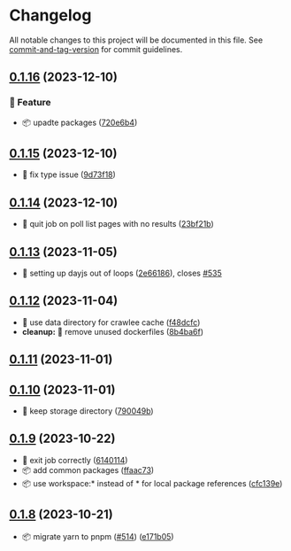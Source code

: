 # Changelog

All notable changes to this project will be documented in this file. See [commit-and-tag-version](https://github.com/absolute-version/commit-and-tag-version) for commit guidelines.

## [0.1.16](https://github.com/demokratie-live/democracy-development/compare/import-named-polls@v0.1.15...import-named-polls@v0.1.16) (2023-12-10)


### 🚀 Feature

* 📦️ upadte packages ([720e6b4](https://github.com/demokratie-live/democracy-development/commit/720e6b49107c686e6b7ddec2203f98ae0c288f7d))

## [0.1.15](https://github.com/demokratie-live/democracy-development/compare/import-named-polls@v0.1.14...import-named-polls@v0.1.15) (2023-12-10)


* 🐛 fix type issue ([9d73f18](https://github.com/demokratie-live/democracy-development/commit/9d73f18d9ed80fd46eb7f25fb084bb6d8e038c3a))

## [0.1.14](https://github.com/demokratie-live/democracy-development/compare/import-named-polls@v0.1.13...import-named-polls@v0.1.14) (2023-12-10)


* 🐛 quit job on poll list pages with no results ([23bf21b](https://github.com/demokratie-live/democracy-development/commit/23bf21b16fc52eced67884ca9d42221c1189f138))

## [0.1.13](https://github.com/demokratie-live/democracy-development/compare/import-named-polls@v0.1.12...import-named-polls@v0.1.13) (2023-11-05)


* 🐛 setting up dayjs out of loops ([2e66186](https://github.com/demokratie-live/democracy-development/commit/2e66186cc946e1bdfb50e70ede02d972adf85202)), closes [#535](https://github.com/demokratie-live/democracy-development/issues/535)

## [0.1.12](https://github.com/demokratie-live/democracy-development/compare/import-named-polls@v0.1.11...import-named-polls@v0.1.12) (2023-11-04)


* 🐛 use data directory for crawlee cache ([f48dcfc](https://github.com/demokratie-live/democracy-development/commit/f48dcfc45c43846bfff0fb55693374589654b3d2))
* **cleanup:** 🧹 remove unused dockerfiles ([8b4ba6f](https://github.com/demokratie-live/democracy-development/commit/8b4ba6f2203ae7d41f12e7ac6bc74597526d4aa2))

## [0.1.11](https://github.com/demokratie-live/democracy-development/compare/import-named-polls@v0.1.10...import-named-polls@v0.1.11) (2023-11-01)

## [0.1.10](https://github.com/demokratie-live/democracy-development/compare/import-named-polls@v0.1.9...import-named-polls@v0.1.10) (2023-11-01)


* 🐛 keep storage directory ([790049b](https://github.com/demokratie-live/democracy-development/commit/790049bea0baaf6c547d6a4a6a5974358e9d7ef5))

## [0.1.9](https://github.com/demokratie-live/democracy-development/compare/import-named-polls@v0.1.8...import-named-polls@v0.1.9) (2023-10-22)


* 🐛 exit job correctly ([6140114](https://github.com/demokratie-live/democracy-development/commit/6140114dcc6b31e5e2525d0cb8fcc684f1e28299))
* 📦️ add common packages ([ffaac73](https://github.com/demokratie-live/democracy-development/commit/ffaac738ab8bd2376bdc6f792c741a51df253002))
* 📦️ use workspace:* instead of * for local package references ([cfc139e](https://github.com/demokratie-live/democracy-development/commit/cfc139e62c56dcd67c363d45227bb7675acb863a))

## [0.1.8](https://github.com/demokratie-live/democracy-development/compare/import-named-polls@v0.1.6...import-named-polls@v0.1.8) (2023-10-21)


* 📦️ migrate yarn to pnpm ([#514](https://github.com/demokratie-live/democracy-development/issues/514)) ([e171b05](https://github.com/demokratie-live/democracy-development/commit/e171b05ac0b007e070c73e804f9322f61c95903b))
